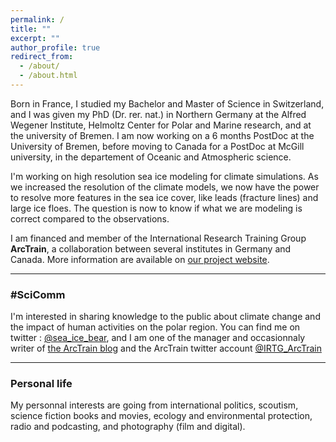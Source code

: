 ```yaml
---
permalink: /
title: ""
excerpt: ""
author_profile: true
redirect_from: 
  - /about/
  - /about.html
---
```


Born in France, I studied my Bachelor and Master of Science in Switzerland, and I was given my PhD (Dr. rer. nat.) in Northern Germany at the Alfred Wegener Institute, Helmoltz Center for Polar and Marine research, and at the university of Bremen. I am now working on a 6 months PostDoc at the University of Bremen, before moving to Canada for a PostDoc at McGill university, in the departement of Oceanic and Atmospheric science.

I'm working on high resolution sea ice modeling for climate simulations. As we increased the resolution of the climate models, we now have the power to resolve more features in the sea ice cover, like leads (fracture lines) and large ice floes. The question is now to know if what we are modeling is correct compared to the observations.

I am financed and member of the International Research Training Group **ArcTrain**, a collaboration between several institutes in Germany and Canada. More information are available on [our project website](https://arctrain.de/).

***

### #SciComm

I'm interested in sharing knowledge to the public about climate change and the impact of human activities on the polar region.
You can find me on twitter : [@sea_ice_bear](https://twitter.com/sea_ice_bear), and I am one of the manager and occasionnaly writer of [the ArcTrain blog](https://arctrain.de/) and the ArcTrain twitter account [@IRTG_ArcTrain](https://twitter.com/IRTG_ArcTrain)

***

### Personal life

My personnal interests are going from international politics, scoutism, science fiction books and movies, ecology and environmental protection, radio and podcasting, and photography (film and digital).
